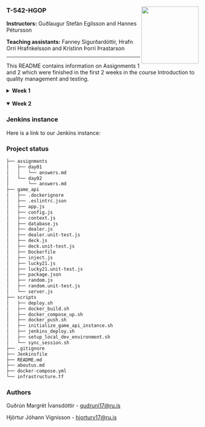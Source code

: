 ### T-542-HGOP <img align="right" width="150" height="150" src="http://iva2011.ru.is/images/default_mono.png">

**Instructors:** Guðlaugur Stefán Egilsson and Hannes Pétursson

**Teaching assistants:** Fanney Sigurðardóttir, Hrafn Orri Hrafnkelsson and Kristinn Þorri Þrastarson

---

This README contains information on Assignments 1 and 2 which were finished in the first 2 weeks in the course Introduction to quality management and testing. 
<br>
<details>
<summary><b>Week 1</b></summary>

### API instance 
Here is a link to our API instace:
http://54.86.210.109:3000/status

### Project status 

```bash
├── assignments
│   ├── day01
│   │   └── answers.md
│   └── day02
│       └── answers.md
├── item_repository
│   ├── app.js
│   ├── database.js
│   ├── Dockerfile
│   └── package.json
├── scripts
│   ├── deploy.sh
│   ├── initialize_game_api_instance.sh
│   └── setup_local_dev_environment.sh
├── .gitignore
├── README.md
├── aboutus.md
├── docker-compose.yml
└── infrastructure.tf

```
</details>
<br>
<details open>
<summary><b>Week 2</b></summary>

### Jenkins instance 
Here is a link to our Jenkins instance: 

### Project status 

```bash
├── assignments
│   ├── day01
│   │   └── answers.md
│   └── day02
│       └── answers.md
├── game_api
│   ├── .dockerignore
│   ├── .eslintrc.json
│   ├── app.js
│   ├── config.js
│   ├── context.js
│   ├── database.js
│   ├── dealer.js
│   ├── dealer.unit-test.js
│   ├── deck.js
│   ├── deck.unit-test.js
│   ├── Dockerfile
│   ├── inject.js
│   ├── lucky21.js
│   ├── lucky21.unit-test.js
│   ├── package.json
│   ├── random.js
│   ├── random.unit-test.js
│   └── server.js
├── scripts
│   ├── deploy.sh
│   ├── docker_build.sh
│   ├── docker_compose_up.sh
│   ├── docker_push.sh
│   ├── initialize_game_api_instance.sh
│   ├── jenkins_deploy.sh
│   ├── setup_local_dev_environment.sh
│   └── sync_session.sh
├── .gitignore
├── Jenkinsfile
├── README.md
├── aboutus.md
├── docker-compose.yml
└── infrastructure.tf

```
</details>

### Authors
Guðrún Margrét Ívansdóttir - gudruni17@ru.is

Hjörtur Jóhann Vignisson - hjorturv17@ru.is 

